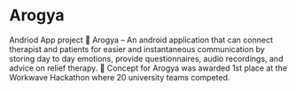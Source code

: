 # Arogya
Andriod App project
 Arogya – An android application that can connect therapist and patients for easier and instantaneous communication by storing day to
day emotions, provide questionnaires, audio recordings, and advice on relief therapy.
 Concept for Arogya was awarded 1st place at the Workwave Hackathon where 20 university teams competed.
